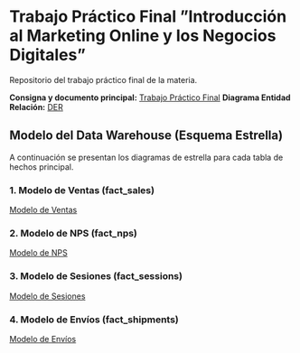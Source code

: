 # Trabajo Práctico Final  ”Introducción al Marketing Online y los Negocios Digitales”

Repositorio del trabajo práctico final de la materia.

**Consigna y documento principal:** [Trabajo Práctico Final](https://docs.google.com/document/d/15RNP3FVqLjO4jzh80AAkK6mUR5DOLqPxLjQxqvdzrYg/edit?usp=sharing)
**Diagrama Entidad Relación:** [DER](./assets/DER.png)
## Modelo del Data Warehouse (Esquema Estrella)

A continuación se presentan los diagramas de estrella para cada tabla de hechos principal.

### 1. Modelo de Ventas (fact_sales)
[Modelo de Ventas](./assets/fact_sales.png)

### 2. Modelo de NPS (fact_nps)
[Modelo de NPS](./assets/fact_nps.png)

### 3. Modelo de Sesiones (fact_sessions)
[Modelo de Sesiones](./assets/fact_sessions.png)

### 4. Modelo de Envíos (fact_shipments)
[Modelo de Envíos](./assets/fact_shipments.png)


```
